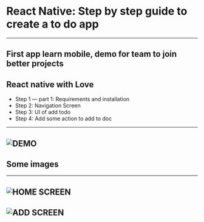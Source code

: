 # React Native: Step by step guide to create a to do app
---
First app learn mobile, demo for team to join better projects
---
## React native with Love
- Step 1 — part 1: Requirements and installation
- Step 2: Navigation Screen
- Step 3: UI of add todo
- Step 4: Add some action to add to doc
---
![DEMO](https://imgur.com/u62ZDLc.gif)
---
## Some images
---
![HOME SCREEN](https://imgur.com/sDKdUUn.png)
---
![ADD SCREEN](https://imgur.com/hIPFW7S.png)
---
